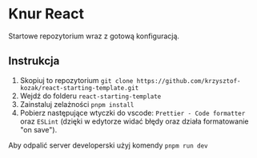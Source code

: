 # Knur React

Startowe repozytorium wraz z gotową konfiguracją.

## Instrukcja

1. Skopiuj to repozytorium `git clone https://github.com/krzysztof-kozak/react-starting-template.git`
2. Wejdź do folderu `react-starting-template`
3. Zainstaluj zelażności `pnpm install`
4. Pobierz następujące wtyczki do vscode: `Prettier - Code formatter` oraz `ESLint` (dzięki w edytorze widać błędy oraz działa formatowanie "on save").

Aby odpalić server developerski użyj komendy `pnpm run dev`
